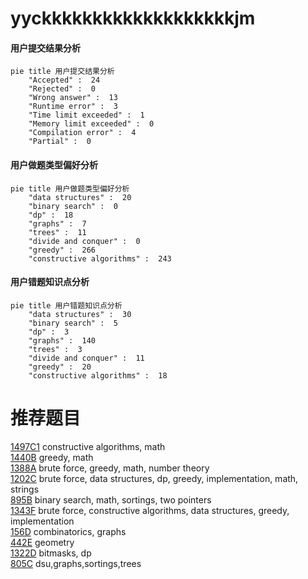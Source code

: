 # yyckkkkkkkkkkkkkkkkkkkjm

<!-- tabs:start -->



#### **用户提交结果分析**

```mermaid
pie title 用户提交结果分析
    "Accepted" :  24
    "Rejected" :  0
    "Wrong answer" :  13
    "Runtime error" :  3
    "Time limit exceeded" :  1
    "Memory limit exceeded" :  0
    "Compilation error" :  4
    "Partial" :  0
```

#### **用户做题类型偏好分析**

```mermaid
pie title 用户做题类型偏好分析
    "data structures" :  20
    "binary search" :  0
    "dp" :  18
    "graphs" :  7
    "trees" :  11
    "divide and conquer" :  0
    "greedy" :  266
    "constructive algorithms" :  243
```
#### **用户错题知识点分析**

```mermaid
pie title 用户错题知识点分析
    "data structures" :  30
    "binary search" :  5
    "dp" :  3
    "graphs" :  140
    "trees" :  3
    "divide and conquer" :  11
    "greedy" :  20
    "constructive algorithms" :  18
```



<!-- tabs:end -->
# 推荐题目
[1497C1](https://codeforces.com/contest/1497C/problem/1)		constructive algorithms,
                        math		  
[1440B](https://codeforces.com/contest/1440/problem/B)		greedy,
                        math		  
[1388A](https://codeforces.com/contest/1388/problem/A)		brute force,
                        greedy,
                        math,
                        number theory		  
[1202C](https://codeforces.com/contest/1202/problem/C)		brute force,
                        data structures,
                        dp,
                        greedy,
                        implementation,
                        math,
                        strings		  
[895B](https://codeforces.com/contest/895/problem/B)		binary search,
                        math,
                        sortings,
                        two pointers		  
[1343F](https://codeforces.com/contest/1343/problem/F)		brute force,
                        constructive algorithms,
                        data structures,
                        greedy,
                        implementation		  
[156D](https://codeforces.com/contest/156/problem/D)		combinatorics,
                        graphs		  
[442E](https://codeforces.com/contest/442/problem/E)		geometry		  
[1322D](https://codeforces.com/contest/1322/problem/D)		bitmasks,
                        dp		  
[805C](https://codeforces.com/contest/805/problem/C)		dsu,graphs,sortings,trees		  
